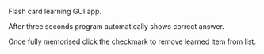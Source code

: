 Flash card learning GUI app. 

After three seconds program automatically shows correct answer. 

Once fully memorised click the checkmark to remove learned item from list.